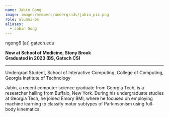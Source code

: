 ```yaml
---
name: Jabin Gong
image: images/members/undergrads/jabin_pic.png
role: alumni-bs
aliases:
  - Jabin Gong
---
```


ngong6 [at] gatech.edu

**Now at School of Medicine, Stony Brook** \
**Graduated in 2023 (BS, Gatech CS)**

---

Undergrad Student, School of Interactive Computing, College of Computing, Georgia Institute of Technology

Jabin, a recent computer science graduate from Georgia Tech, is a researcher hailing from Buffalo, New York. During his undergraduate studies at Georgia Tech, he joined Emory BMI, where he focused on employing machine learning to classify motor subtypes of Parkinsonism using full-body kinematics.

